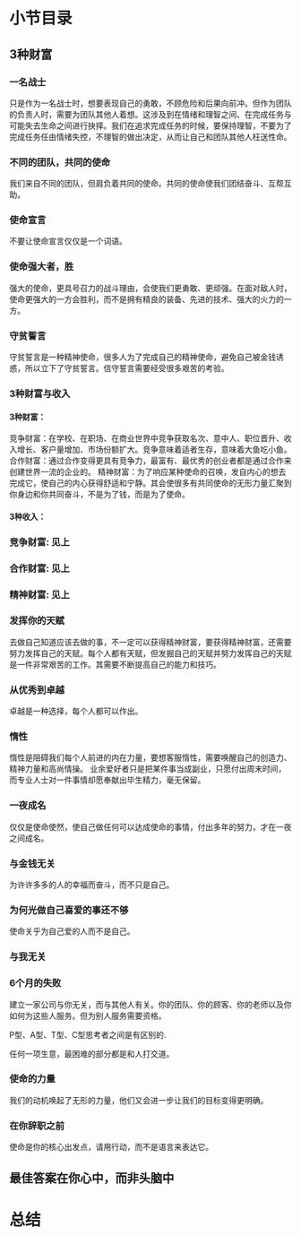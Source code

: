 # 小节目录
## 3种财富
### 一名战士
  只是作为一名战士时，想要表现自己的勇敢，不顾危险和后果向前冲。但作为团队的负责人时，需要为团队其他人着想。这涉及到在情绪和理智之间、在完成任务与可能失去生命之间进行抉择。我们在追求完成任务的时候，要保持理智，不要为了完成任务任由情绪失控，不理智的做出决定，从而让自己和团队其他人枉送性命。

### 不同的团队，共同的使命
  我们来自不同的团队，但肩负着共同的使命。共同的使命使我们团结奋斗、互帮互助。

### 使命宣言
  不要让使命宣言仅仅是一个词语。

### 使命强大者，胜
  强大的使命，更具号召力的战斗理由，会使我们更勇敢、更顽强。在面对敌人时，使命更强大的一方会胜利，而不是拥有精良的装备、先进的技术、强大的火力的一方。

### 守贫誓言
  守贫誓言是一种精神使命，很多人为了完成自己的精神使命，避免自己被金钱诱惑，所以立下了守贫誓言。信守誓言需要经受很多艰苦的考验。
### 3种财富与收入
#### 3种财富：
  竞争财富：在学校、在职场、在商业世界中竞争获取名次、意中人、职位晋升、收入增长、客户量增加、市场份额扩大。竞争意味着适者生存，意味着大鱼吃小鱼。
  合作财富：通过合作变得更具有竞争力，最富有、最优秀的创业者都是通过合作来创建世界一流的企业的。
  精神财富：为了响应某种使命的召唤，发自内心的想去完成它，使自己的内心获得舒适和宁静。其会使很多有共同使命的无形力量汇聚到你身边和你共同奋斗，不是为了钱，而是为了使命。
#### 3种收入：


### 竞争财富: 见上
### 合作财富: 见上
### 精神财富: 见上
### 发挥你的天赋
  去做自己知道应该去做的事，不一定可以获得精神财富，要获得精神财富，还需要努力发挥自己的天赋。每个人都有天赋，但发掘自己的天赋并努力发挥自己的天赋是一件非常艰苦的工作。其需要不断提高自己的能力和技巧。

### 从优秀到卓越
  卓越是一种选择，每个人都可以作出。

### 惰性
  惰性是阻碍我们每个人前进的内在力量，要想客服惰性，需要唤醒自己的创造力、精神力量和高尚情操。
  业余爱好者只是把某件事当成副业，只愿付出周末时间，而专业人士对一件事情却愿奉献出毕生精力，毫无保留。
### 一夜成名
  仅仅是使命使然，使自己做任何可以达成使命的事情，付出多年的努力，才在一夜之间成名。
### 与金钱无关
  为许许多多的人的幸福而奋斗，而不只是自己。

### 为何光做自己喜爱的事还不够
  使命关乎为自己爱的人而不是自己。
### 与我无关

### 6个月的失败
  建立一家公司与你无关，而与其他人有关。你的团队、你的顾客、你的老师以及你如何为这些人服务。但为别人服务需要资格。

  P型、A型、T型、C型思考者之间是有区别的.

  任何一项生意，最困难的部分都是和人打交道。
### 使命的力量
  我们的动机唤起了无形的力量，他们又会进一步让我们的目标变得更明确。
### 在你辞职之前
  使命是你的核心出发点，请用行动，而不是语言来表达它。
  
## 最佳答案在你心中，而非头脑中
# 总结